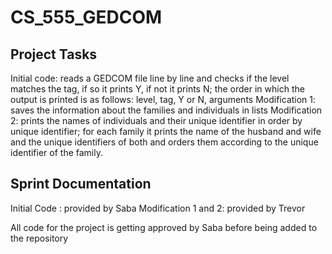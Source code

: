 # CS_555_GEDCOM

## Project Tasks
Initial code: reads a GEDCOM file line by line and checks if the level matches the tag, if so it prints Y, if not it prints N; the order
  in which the output is printed is as follows: level, tag, Y or N, arguments
Modification 1: saves the information about the families and individuals in lists 
Modification 2: prints the names of individuals and their unique identifier in order by unique identifier; 
  for each family it prints the name of the husband and wife and the unique identifiers of both and orders them according to the unique 
  identifier of the family.

## Sprint Documentation
Initial Code : provided by Saba
Modification 1 and 2: provided by Trevor

All code for the project is getting approved by Saba before being added to the repository


